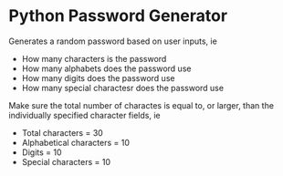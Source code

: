 # Python Password Generator

Generates a random password based on user inputs, ie 
  
  - How many characters is the password
  - How many alphabets does the password use
  - How many digits does the password use
  - How many special charactesr does the password use

Make sure the total number of charactes is equal to, or larger, than the individually specified character fields, ie
  
  - Total characters        = 30
  - Alphabetical characters = 10
  - Digits                  = 10
  - Special characters      = 10
